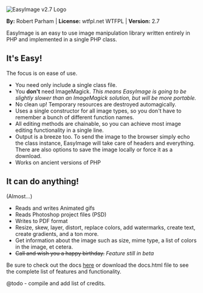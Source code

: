 ![EasyImage v2.7 Logo](http://geneticcoder.com/EasyImage/ea.png)

**By:** Robert Parham | 
**License:** wtfpl.net WTFPL | 
**Version:** 2.7

EasyImage is an easy to use image manipulation library written entirely in PHP and implemented in a single PHP class.

## It's Easy!
The focus is on ease of use. 
* You need only include a single class file.
* You **don't** need ImageMagick. *This means EasyImage is going to be slightly slower than an ImageMagick solution, but will be more portable.*
* No clean up! Temporary resources are destroyed automagically.
* Uses a single constructor for all image types, so you don't have to remember a bunch of different function names.
* All editing methods are chainable, so you can achieve most image editing functionality in a single line.
* Output is a breeze too. To send the image to the browser simply echo the class instance, EasyImage will take care of headers and everything. There are also options to save the image locally or force it as a download.
* Works on ancient versions of PHP

## It can do anything!
(Almost...)
* Reads and writes Animated gifs
* Reads Photoshop project files (PSD)
* Writes to PDF format
* Resize, skew, layer, distort, replace colors, add watermarks, create text, create gradients, and a ton more. 
* Get information about the image such as size, mime type, a list of colors in the image, et cetera.
* ~~Call and wish you a happy birthday.~~ *Feature still in beta*

Be sure to check out the docs [here](http://geneticcoder.com/EasyImage/) or download the docs.html file to see the complete list of features and functionality.

@todo - compile and add list of credits.